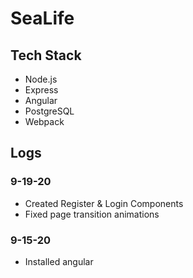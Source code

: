 # SeaLife

## Tech Stack
- Node.js
- Express
- Angular
- PostgreSQL
- Webpack


## Logs

### 9-19-20
- Created Register & Login Components
- Fixed page transition animations


### 9-15-20 
- Installed angular

